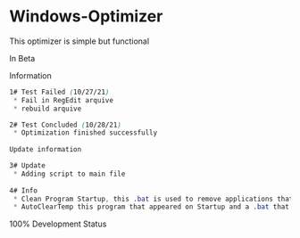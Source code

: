 # Windows-Optimizer

This optimizer is simple but functional

In Beta

Information
```CSS
1# Test Failed (10/27/21)
 * Fail in RegEdit arquive
 * rebuild arquive

2# Test Concluded (10/28/21)
 * Optimization finished successfully
 
Update information

3# Update
 * Adding script to main file
 
4# Info
 * Clean Program Startup, this .bat is used to remove applications that start with Windows or programs that appear but you don't know them and don't have a directory (Warning: This file makes remove all applications that start with Windows)
 * AutoClearTemp this program that appeared on Startup and a .bat that cleans %temp% temporary files
```

100% Development Status

